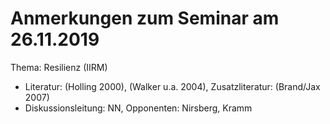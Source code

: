 # Anmerkungen zum Seminar am 26.11.2019

Thema: Resilienz (IIRM)
* Literatur: (Holling 2000), (Walker u.a. 2004), Zusatzliteratur: (Brand/Jax 2007)
* Diskussionsleitung: NN, Opponenten: Nirsberg, Kramm